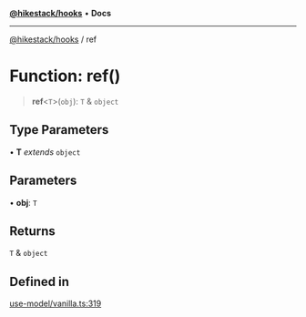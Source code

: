 [**@hikestack/hooks**](/official/reference/hooks/index.md) • **Docs**

***

[@hikestack/hooks](/official/reference/hooks/globals.md) / ref

# Function: ref()

> **ref**\<`T`\>(`obj`): `T` & `object`

## Type Parameters

• **T** *extends* `object`

## Parameters

• **obj**: `T`

## Returns

`T` & `object`

## Defined in

[use-model/vanilla.ts:319](https://github.com/hikestack/hike/blob/c92ba77258ca8fade42047e4fbc66f1760864ed9/packages/hooks/src/use-model/vanilla.ts#L319)
